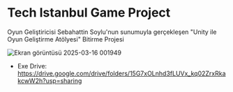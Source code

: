 # Tech Istanbul Game Project
Oyun Geliştiricisi Sebahattin Soylu'nun sunumuyla gerçekleşen "Unity ile Oyun Geliştirme Atölyesi" Bitirme Projesi

![Ekran görüntüsü 2025-03-16 001949](https://github.com/user-attachments/assets/9f1c851f-3720-4fbd-a67b-223d6b47147d)

* Exe Drive: https://drive.google.com/drive/folders/15G7xOLnhd3fLUVx_kq02ZrxRkakcwW2h?usp=sharing
